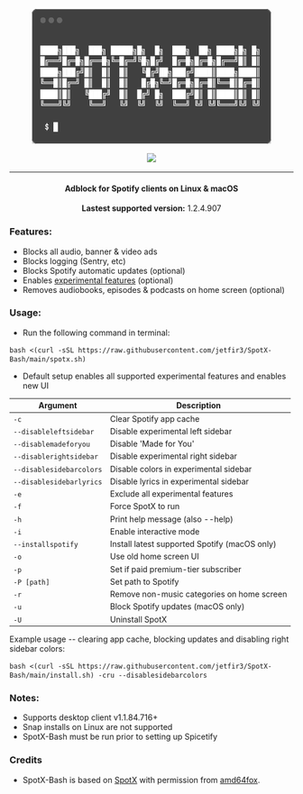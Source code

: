   <p align="center">
  <a href="https://github.com/jetfir3/SpotX-Bash"><img src="https://raw.githubusercontent.com/jetfir3/SpotX-Bash/main/.github/images/banner-logo.png" />
</p>

<p align="center">        
      <a href="https://t.me/SpotxCommunity"><img src="https://raw.githubusercontent.com/amd64fox/SpotX/main/.github/Pic/Shields/SpotX_Community.svg"></a>
      </p>

 ***     

<center>
    <h4 align="center">Adblock for Spotify clients on Linux & macOS</h4>
    <p align="center">
        <strong>Lastest supported version:</strong> 1.2.4.907
    </p> 
</center>

### Features:

- Blocks all audio, banner & video ads
- Blocks logging (Sentry, etc)
- Blocks Spotify automatic updates (optional)
- Enables [experimental features](https://github.com/SpotX-CLI/SpotX-Win/discussions/50) (optional)
- Removes audiobooks, episodes & podcasts on home screen (optional)

### Usage:

- Run the following command in terminal:
```
bash <(curl -sSL https://raw.githubusercontent.com/jetfir3/SpotX-Bash/main/spotx.sh)
```
- Default setup enables all supported experimental features and enables new UI

| Argument | Description |
| --- | --- |
| `-c` | Clear Spotify app cache |  
| `--disableleftsidebar` | Disable experimental left sidebar |  
| `--disablemadeforyou` | Disable 'Made for You'
| `--disablerightsidebar` | Disable experimental right sidebar |
| `--disablesidebarcolors` | Disable colors in experimental sidebar |
| `--disablesidebarlyrics` | Disable lyrics in experimental sidebar |  
| `-e` | Exclude all experimental features |  
| `-f` | Force SpotX to run | 
| `-h` | Print help message (also --help) |
| `-i` | Enable interactive mode |  
| `--installspotify` | Install latest supported Spotify (macOS only) |  
| `-o` | Use old home screen UI | 
| `-p` | Set if paid premium-tier subscriber | 
|`-P [path]` | Set path to Spotify |
|`-r` | Remove non-music categories on home screen |
|`-u` | Block Spotify updates (macOS only) |
|`-U` | Uninstall SpotX |

Example usage -- clearing app cache, blocking updates and disabling right sidebar colors:
```
bash <(curl -sSL https://raw.githubusercontent.com/jetfir3/SpotX-Bash/main/install.sh) -cru --disablesidebarcolors
```

### Notes:

- Supports desktop client v1.1.84.716+
- Snap installs on Linux are not supported
- SpotX-Bash must be run prior to setting up Spicetify

### Credits

- SpotX-Bash is based on [SpotX](https://github.com/amd64fox/spotx) with permission from [amd64fox](https://github.com/amd64fox/).
